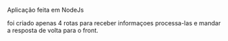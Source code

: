 Aplicação feita em NodeJs

foi criado apenas 4 rotas para receber informaçoes processa-las e mandar a resposta de volta para o front.
